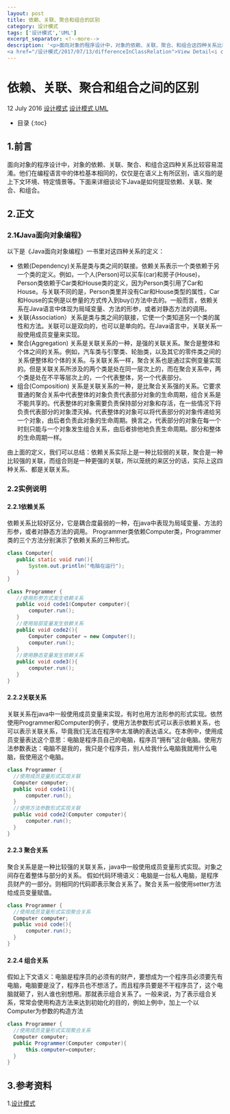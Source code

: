 ```yaml
---
layout: post
title: 依赖、关联、聚合和组合的区别
category: 设计模式
tags: ['设计模式','UML']
excerpt_separator: <!--more-->
description: '<p>面向对象的程序设计中，对象的依赖、关联、聚合、和组合这四种关系比较容易混淆。他们在编程语言中的体检基本相同的，仅仅是在语义上有所区别，语义指的是上下文环境、特定情景等。下面来详细谈论下Java是如何提现依赖、关联、聚合、和组合。</p>
<a href="/设计模式/2017/07/13/differenceInClassRelation">View Detail<i class="fa fa-angle-right"></i></a>'
---
```

<!--more-->
<div class="article-wrap">
    <h1 id="t1" class="article-title">依赖、关联、聚合和组合之间的区别</h1><!--标题-->
    <p class="article-attrs">
        <span><i class="fa fa-clock-o"></i>12 July 2016</span>
        <span><i class="fa fa-book"></i><a href="/categories/设计模式">设计模式</a></span><!--分类-->
        <span><i class="fa fa-tags"></i><a href="/tags/设计模式"> 设计模式</a><a href="/tags/UML"> UML</a></span><!--标签-->
    </p>
 </div>
 
 * 目录
 {:toc}

##  1.前言

面向对象的程序设计中，对象的依赖、关联、聚合、和组合这四种关系比较容易混淆。他们在编程语言中的体检基本相同的，仅仅是在语义上有所区别，语义指的是上下文环境、特定情景等。下面来详细谈论下Java是如何提现依赖、关联、聚合、和组合。

##  2.正文

###  2.1《Java面向对象编程》

以下是《Java面向对象编程》一书里对这四种关系的定义：

+ 依赖(Dependency)关系是类与类之间的联接。依赖关系表示一个类依赖于另一个类的定义。例如，一个人(Person)可以买车(car)和房子(House)，Person类依赖于Car类和House类的定义，因为Person类引用了Car和House。与关联不同的是，Person类里并没有Car和House类型的属性，Car和House的实例是以参量的方式传入到buy()方法中去的。一般而言，依赖关系在Java语言中体现为局域变量、方法的形参，或者对静态方法的调用。
+ 关联(Association）关系是类与类之间的联接，它使一个类知道另一个类的属性和方法。关联可以是双向的，也可以是单向的。在Java语言中，关联关系一般使用成员变量来实现。
+  聚合(Aggregation) 关系是关联关系的一种，是强的关联关系。聚合是整体和个体之间的关系。例如，汽车类与引擎类、轮胎类，以及其它的零件类之间的关系便整体和个体的关系。与关联关系一样，聚合关系也是通过实例变量实现的。但是关联关系所涉及的两个类是处在同一层次上的，而在聚合关系中，两个类是处在不平等层次上的，一个代表整体，另一个代表部分。
 + 组合(Composition) 关系是关联关系的一种，是比聚合关系强的关系。它要求普通的聚合关系中代表整体的对象负责代表部分对象的生命周期，组合关系是不能共享的。代表整体的对象需要负责保持部分对象和存活，在一些情况下将负责代表部分的对象湮灭掉。代表整体的对象可以将代表部分的对象传递给另一个对象，由后者负责此对象的生命周期。换言之，代表部分的对象在每一个时刻只能与一个对象发生组合关系，由后者排他地负责生命周期。部分和整体的生命周期一样。
 
 由上面的定义，我们可以总结：依赖关系实际上是一种比较弱的关联，聚合是一种比较强的关联，而组合则是一种更强的关联，所以笼统的来区分的话，实际上这四种关系、都是关联关系。
 
 
### 2.2实例说明
 
 
#### 2.2.1依赖关系
 
 依赖关系比较好区分，它是耦合度最弱的一种，在java中表现为局域变量、方法的形参，或者对静态方法的调用。
 Programmer类依赖Computer类，Programmer类的三个方法分别演示了依赖关系的三种形式。
 
 ```java
class Computer{  
    public static void run(){  
        System.out.println("电脑在运行");  
    }  
}  
  
class Programmer {  
    //使用形参方式发生依赖关系  
    public void code1(Computer computer){  
        computer.run();  
    }  
    //使用局部变量发生依赖关系  
    public void code2(){  
        Computer computer = new Computer();  
        computer.run();  
    }  
    //使用静态变量发生依赖关系  
    public void code3(){  
        computer.run();  
    }  
}  
```

####  2.2.2关联关系
  
关联关系在java中一般使用成员变量来实现，有时也用方法形参的形式实现。依然使用Programmer和Computer的例子，使用方法参数形式可以表示依赖关系，也可以表示关联关系，毕竟我们无法在程序中太准确的表达语义。在本例中，使用成员变量表达这个意思：电脑是程序员自己的电脑，程序员“拥有”这台电脑。使用方法参数表达：电脑不是我的，我只是个程序员，别人给我什么电脑我就用什么电脑，我使用这个电脑。
  
  ```java
class Programmer {  
    //使用成员变量形式实现关联  
    Computer computer;  
    public void code1(){  
        computer.run();  
    }  
    //使用方法参数形式实现关联  
    public void code2(Computer computer){  
        computer.run();  
    }  
}  
 ```
 
####  2.2.3 聚合关系
  
 聚合关系是是一种比较强的关联关系，java中一般使用成员变量形式实现。对象之间存在着整体与部分的关系。
 假如代码环境语义：电脑是一台私人电脑，是程序员财产的一部分。则相同的代码即表示聚合关系了。聚合关系一般使用setter方法给成员变量赋值。
  
  ```java
class Programmer {  
    //使用成员变量形式实现聚合关系  
    Computer computer;  
    public void code(){  
        computer.run();  
    }  
}  
 ```
 
####  2.2.4 组合关系
  
假如上下文语义：电脑是程序员的必须有的财产，要想成为一个程序员必须要先有电脑，电脑要是没了，程序员也不想活了。而且程序员要是不干程序员了，这个电脑就砸了，别人谁也别想用。那就表示组合关系了。一般来说，为了表示组合关系，常常会使用构造方法来达到初始化的目的，例如上例中，加上一个以Computer为参数的构造方法
  
  ```java
class Programmer {  
    //使用成员变量形式实现聚合关系  
    Computer computer;  
    public Programmer(Computer computer){  
        this.computer=computer;
    }  
}  
 ```
 
## 3.参考资料

1.[设计模式](http://design-patterns.readthedocs.io/zh_CN/latest/read_uml.html "Title")

